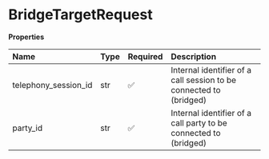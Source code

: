 # BridgeTargetRequest

**Properties**

| Name                 | Type | Required | Description                                                        |
| :------------------- | :--- | :------- | :----------------------------------------------------------------- |
| telephony_session_id | str  | ✅       | Internal identifier of a call session to be connected to (bridged) |
| party_id             | str  | ✅       | Internal identifier of a call party to be connected to (bridged)   |

<!-- This file was generated by liblab | https://liblab.com/ -->
